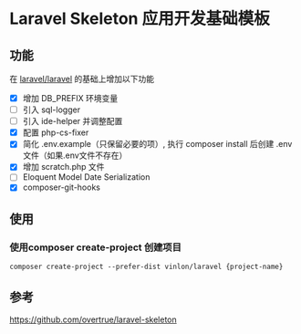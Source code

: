 # Laravel Skeleton 应用开发基础模板

## 功能

在 [laravel/laravel](https://github.com/laravel/laravel/tree/7.x) 的基础上增加以下功能

- [x] 增加 DB_PREFIX 环境变量
- [ ] 引入 sql-logger
- [ ] 引入 ide-helper 并调整配置
- [x] 配置 php-cs-fixer
- [x] 简化 .env.example（只保留必要的项）, 执行 composer install 后创建 .env 文件（如果.env文件不存在）
- [x] 增加 scratch.php 文件
- [ ] Eloquent Model Date Serialization
- [x] composer-git-hooks

## 使用 

### 使用composer create-project 创建项目

```shell script
composer create-project --prefer-dist vinlon/laravel {project-name}
```


## 参考
https://github.com/overtrue/laravel-skeleton